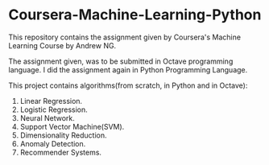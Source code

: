 # Coursera-Machine-Learning-Python

This repository contains the assignment given by Coursera's Machine Learning Course by Andrew NG.

The assignment given, was to be submitted in Octave programming language.
I did the assignment again in Python Programming Language.

This project contains algorithms(from scratch, in Python and in Octave):
1) Linear Regression.
2) Logistic Regression.
3) Neural Network.
4) Support Vector Machine(SVM).
5) Dimensionality Reduction.
6) Anomaly Detection.
7) Recommender Systems.


